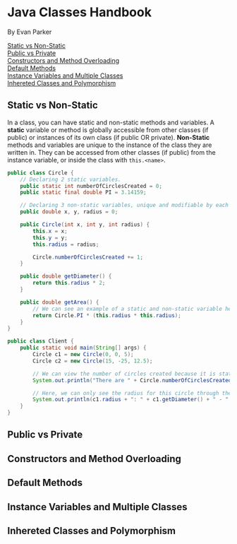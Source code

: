 # Java Classes Handbook
By Evan Parker

<a href="#static-vs-non-static">Static vs Non-Static</a><br/>
<a href="#static-vs-non-static">Public vs Private</a><br/>
<a href="#constructors-and-method-overloading">Constructors and Method Overloading</a><br/>
<a href="#default-methods">Default Methods</a><br/>
<a href="#instance-variables-and-multiple-classes">Instance Variables and Multiple Classes</a><br/>
<a href="#inhereted-classes-and-polymorphism">Inhereted Classes and Polymorphism</a><br/>

## Static vs Non-Static
In a class, you can have static and non-static methods and variables. A <b>static</b> variable or method is globally accessible from other classes (if public) or instances of its own class (if public OR private). <b>Non-Static</b> methods and variables are unique to the instance of the class they are  written in. They can be accessed from other classes (if public) from the instance variable, or inside the class with `this.<name>`.

```java
public class Circle {
    // Declaring 2 static variables.
    public static int numberOfCirclesCreated = 0;
    public static final double PI = 3.14159;

    // Declaring 3 non-static variables, unique and modifiable by each instance of Circle.
    public double x, y, radius = 0;

    public Circle(int x, int y, int radius) {
        this.x = x;
        this.y = y;
        this.radius = radius;

        Circle.numberOfCirclesCreated += 1;
    }

    public double getDiameter() {
        return this.radius * 2;
    }

    public double getArea() {
        // We can see an example of a static and non-static variable here.
        return Circle.PI * (this.radius * this.radius);
    }
}

public class Client {
    public static void main(String[] args) {
        Circle c1 = new Circle(0, 0, 5);
        Circle c2 = new Circle(15, -25, 12.5);

        // We can view the number of circles created because it is static.
        System.out.println("There are " + Circle.numberOfCirclesCreated + " circles!");

        // Here, we can only see the radius for this circle through the "c1" variable.
        System.out.println(c1.radius + ": " + c1.getDiameter() + " - " + c1.getArea());
    }
}
```

## Public vs Private
## Constructors and Method Overloading
## Default Methods
## Instance Variables and Multiple Classes
## Inhereted Classes and Polymorphism